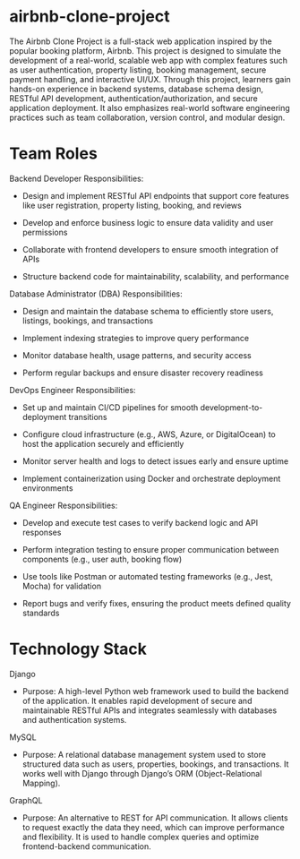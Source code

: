 # airbnb-clone-project
The Airbnb Clone Project is a full-stack web application inspired by the popular booking platform, Airbnb. This project is designed to simulate the development of a real-world, scalable web app with complex features such as user authentication, property listing, booking management, secure payment handling, and interactive UI/UX.
Through this project, learners gain hands-on experience in backend systems, database schema design, RESTful API development, authentication/authorization, and secure application deployment. It also emphasizes real-world software engineering practices such as team collaboration, version control, and modular design.

# Team Roles
 Backend Developer
Responsibilities:

 - Design and implement RESTful API endpoints that support core features like user registration, property listing, booking, and reviews

 - Develop and enforce business logic to ensure data validity and user permissions

 - Collaborate with frontend developers to ensure smooth integration of APIs

 - Structure backend code for maintainability, scalability, and performance

 Database Administrator (DBA)
Responsibilities:

 - Design and maintain the database schema to efficiently store users, listings, bookings, and transactions

 - Implement indexing strategies to improve query performance

 - Monitor database health, usage patterns, and security access

 - Perform regular backups and ensure disaster recovery readiness

 DevOps Engineer
Responsibilities:

 - Set up and maintain CI/CD pipelines for smooth development-to-deployment transitions

 - Configure cloud infrastructure (e.g., AWS, Azure, or DigitalOcean) to host the application securely and efficiently

 - Monitor server health and logs to detect issues early and ensure uptime

 - Implement containerization using Docker and orchestrate deployment environments

 QA Engineer
Responsibilities:

 - Develop and execute test cases to verify backend logic and API responses

 - Perform integration testing to ensure proper communication between components (e.g., user auth, booking flow)

 - Use tools like Postman or automated testing frameworks (e.g., Jest, Mocha) for validation

 - Report bugs and verify fixes, ensuring the product meets defined quality standards

# Technology Stack

Django

 - Purpose: A high-level Python web framework used to build the backend of the application. It enables rapid development of secure and maintainable RESTful APIs and integrates seamlessly with databases and authentication systems.

MySQL

 - Purpose: A relational database management system used to store structured data such as users, properties, bookings, and transactions. It works well with Django through Django’s ORM (Object-Relational Mapping).

GraphQL

 - Purpose: An alternative to REST for API communication. It allows clients to request exactly the data they need, which can improve performance and flexibility. It is used to handle complex queries and optimize frontend-backend communication.




